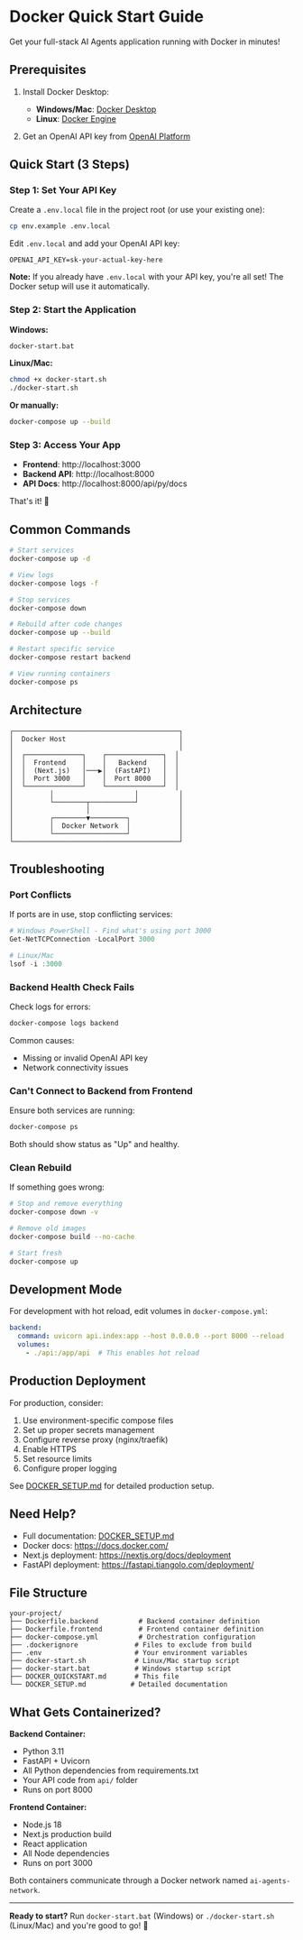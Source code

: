 # Docker Quick Start Guide

Get your full-stack AI Agents application running with Docker in minutes!

## Prerequisites

1. Install Docker Desktop:
   - **Windows/Mac**: [Docker Desktop](https://www.docker.com/products/docker-desktop/)
   - **Linux**: [Docker Engine](https://docs.docker.com/engine/install/)

2. Get an OpenAI API key from [OpenAI Platform](https://platform.openai.com/api-keys)

## Quick Start (3 Steps)

### Step 1: Set Your API Key

Create a `.env.local` file in the project root (or use your existing one):

```bash
cp env.example .env.local
```

Edit `.env.local` and add your OpenAI API key:

```env
OPENAI_API_KEY=sk-your-actual-key-here
```

**Note:** If you already have `.env.local` with your API key, you're all set! The Docker setup will use it automatically.

### Step 2: Start the Application

**Windows:**
```bash
docker-start.bat
```

**Linux/Mac:**
```bash
chmod +x docker-start.sh
./docker-start.sh
```

**Or manually:**
```bash
docker-compose up --build
```

### Step 3: Access Your App

- **Frontend**: http://localhost:3000
- **Backend API**: http://localhost:8000
- **API Docs**: http://localhost:8000/api/py/docs

That's it! 🎉

## Common Commands

```bash
# Start services
docker-compose up -d

# View logs
docker-compose logs -f

# Stop services
docker-compose down

# Rebuild after code changes
docker-compose up --build

# Restart specific service
docker-compose restart backend

# View running containers
docker-compose ps
```

## Architecture

```
┌─────────────────────────────────────────┐
│  Docker Host                            │
│                                         │
│  ┌──────────────┐    ┌──────────────┐  │
│  │  Frontend    │    │   Backend    │  │
│  │  (Next.js)   │───▶│  (FastAPI)   │  │
│  │  Port 3000   │    │  Port 8000   │  │
│  └──────────────┘    └──────────────┘  │
│         │                    │          │
│         └────────┬───────────┘          │
│                  │                      │
│         ┌────────▼─────────┐            │
│         │  Docker Network  │            │
│         └──────────────────┘            │
└─────────────────────────────────────────┘
```

## Troubleshooting

### Port Conflicts

If ports are in use, stop conflicting services:

```powershell
# Windows PowerShell - Find what's using port 3000
Get-NetTCPConnection -LocalPort 3000

# Linux/Mac
lsof -i :3000
```

### Backend Health Check Fails

Check logs for errors:

```bash
docker-compose logs backend
```

Common causes:
- Missing or invalid OpenAI API key
- Network connectivity issues

### Can't Connect to Backend from Frontend

Ensure both services are running:

```bash
docker-compose ps
```

Both should show status as "Up" and healthy.

### Clean Rebuild

If something goes wrong:

```bash
# Stop and remove everything
docker-compose down -v

# Remove old images
docker-compose build --no-cache

# Start fresh
docker-compose up
```

## Development Mode

For development with hot reload, edit volumes in `docker-compose.yml`:

```yaml
backend:
  command: uvicorn api.index:app --host 0.0.0.0 --port 8000 --reload
  volumes:
    - ./api:/app/api  # This enables hot reload
```

## Production Deployment

For production, consider:

1. Use environment-specific compose files
2. Set up proper secrets management
3. Configure reverse proxy (nginx/traefik)
4. Enable HTTPS
5. Set resource limits
6. Configure proper logging

See [DOCKER_SETUP.md](DOCKER_SETUP.md) for detailed production setup.

## Need Help?

- Full documentation: [DOCKER_SETUP.md](DOCKER_SETUP.md)
- Docker docs: https://docs.docker.com/
- Next.js deployment: https://nextjs.org/docs/deployment
- FastAPI deployment: https://fastapi.tiangolo.com/deployment/

## File Structure

```
your-project/
├── Dockerfile.backend          # Backend container definition
├── Dockerfile.frontend         # Frontend container definition
├── docker-compose.yml          # Orchestration configuration
├── .dockerignore              # Files to exclude from build
├── .env                       # Your environment variables
├── docker-start.sh            # Linux/Mac startup script
├── docker-start.bat           # Windows startup script
├── DOCKER_QUICKSTART.md       # This file
└── DOCKER_SETUP.md           # Detailed documentation
```

## What Gets Containerized?

**Backend Container:**
- Python 3.11
- FastAPI + Uvicorn
- All Python dependencies from requirements.txt
- Your API code from `api/` folder
- Runs on port 8000

**Frontend Container:**
- Node.js 18
- Next.js production build
- React application
- All Node dependencies
- Runs on port 3000

Both containers communicate through a Docker network named `ai-agents-network`.

---

**Ready to start?** Run `docker-start.bat` (Windows) or `./docker-start.sh` (Linux/Mac) and you're good to go! 🚀

